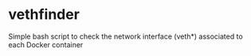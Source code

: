 # vethfinder
Simple bash script to check the network interface (veth*) associated to each Docker container
